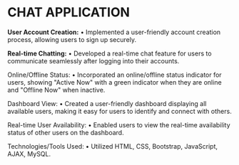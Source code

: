 <h1 > CHAT APPLICATION </h1>

**User Account Creation:**
•	Implemented a user-friendly account creation process, allowing users to sign up securely.

**Real-time Chatting:**
•	Developed a real-time chat feature for users to communicate seamlessly after logging into their accounts.

Online/Offline Status:
•	Incorporated an online/offline status indicator for users, showing "Active Now" with a green indicator when they are online and "Offline Now" when inactive.

Dashboard View:
•	Created a user-friendly dashboard displaying all available users, making it easy for users to identify and connect with others.

Real-time User Availability:
•	Enabled users to view the real-time availability status of other users on the dashboard.

Technologies/Tools Used:
•	Utilized HTML, CSS, Bootstrap, JavaScript, AJAX, MySQL.

